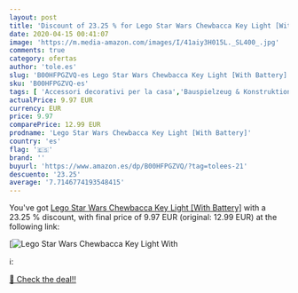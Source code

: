 ```yaml
---
layout: post
title: 'Discount of 23.25 % for Lego Star Wars Chewbacca Key Light [With'
date: 2020-04-15 00:41:07
image: 'https://m.media-amazon.com/images/I/41aiy3H015L._SL400_.jpg'
comments: true
category: ofertas
author: 'tole.es'
slug: 'B00HFPGZVQ-es Lego Star Wars Chewbacca Key Light [With Battery]'
sku: 'B00HFPGZVQ-es'
tags: [ 'Accessori decorativi per la casa','Bauspielzeug & Konstruktionsspielzeug','Building & Construction Toys','Casa e cucina','Coffrets de figurines pour enfants','Costruzioni','Decorazioni per interni','Figurines pour enfants','Frontoni','Giochi e giocattoli','Hobbies','Jeux de construction','Jeux et Jouets','Jeux et jouets','Jeux et jouets électroniques','Juegos de construcción para niños','Juguetes','Juguetes y juegos','Model Building','Model Building Kits','Motor Vehicle Model Building Kits','Robots électroniques pour enfants','Spielzeug','Toy Types','Toys & Games','Toys Store','lego', ]
actualPrice: 9.97 EUR
currency: EUR
price: 9.97
comparePrice: 12.99 EUR
prodname: 'Lego Star Wars Chewbacca Key Light [With Battery]'
country: 'es'
flag: '🇪🇸'
brand: ''
buyurl: 'https://www.amazon.es/dp/B00HFPGZVQ/?tag=tolees-21'
descuento: '23.25'
average: '7.7146774193548415'
---
```


You've got [Lego Star Wars Chewbacca Key Light [With Battery]](https://www.amazon.es/dp/B00HFPGZVQ/?tag=tolees-21) with a  23.25 % discount, with final price of 9.97 EUR (original: 12.99 EUR) at the following link:

[![Lego Star Wars Chewbacca Key Light [With](https://m.media-amazon.com/images/I/41aiy3H015L._SL400_.jpg)](https://www.amazon.es/dp/B00HFPGZVQ/?tag=tolees-21)

ℹ️:


[🛒 Check the deal!!](https://www.amazon.es/dp/B00HFPGZVQ/?tag=tolees-21)
